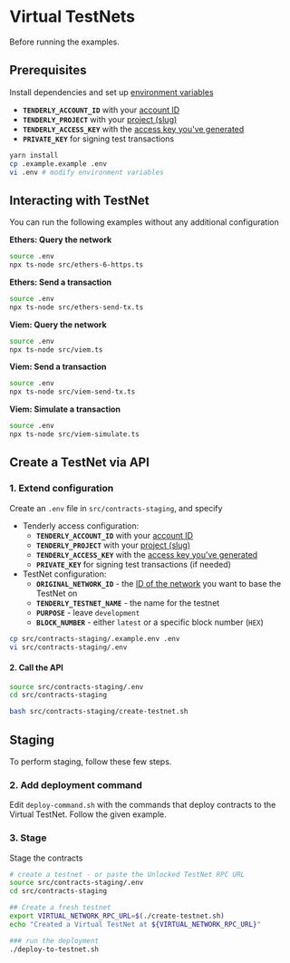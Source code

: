 # Virtual TestNets

Before running the examples.

## Prerequisites

Install dependencies and set up [environment variables](.example.env)

- **`TENDERLY_ACCOUNT_ID`** with your [account ID](https://docs.tenderly.co/account/projects/account-project-slug)
- **`TENDERLY_PROJECT`** with your [project (slug)](https://docs.tenderly.co/account/projects/account-project-slug)
- **`TENDERLY_ACCESS_KEY`** with
  the [access key you've generated](https://docs.tenderly.co/account/projects/how-to-generate-api-access-token)
- **`PRIVATE_KEY`** for signing test transactions

```bash
yarn install
cp .example.example .env
vi .env # modify environment variables
```

## Interacting with TestNet

You can run the following examples without any additional configuration

**Ethers: Query the network**

```bash
source .env
npx ts-node src/ethers-6-https.ts 
```

**Ethers: Send a transaction**

```bash
source .env
npx ts-node src/ethers-send-tx.ts 
```

**Viem: Query the network**

```bash
source .env
npx ts-node src/viem.ts 
```

**Viem: Send a transaction**

```bash
source .env
npx ts-node src/viem-send-tx.ts
```

**Viem: Simulate a transaction**

```bash
source .env
npx ts-node src/viem-simulate.ts
```

## Create a TestNet via API

### 1. Extend configuration

Create an `.env` file in `src/contracts-staging`, and specify

- Tenderly access configuration:
  - **`TENDERLY_ACCOUNT_ID`** with your [account ID](https://docs.tenderly.co/account/projects/account-project-slug)
  - **`TENDERLY_PROJECT`** with your [project (slug)](https://docs.tenderly.co/account/projects/account-project-slug)
  - **`TENDERLY_ACCESS_KEY`** with
    the [access key you've generated](https://docs.tenderly.co/account/projects/how-to-generate-api-access-token)
  - **`PRIVATE_KEY`** for signing test transactions (if needed)
- TestNet configuration:
  - **`ORIGINAL_NETWORK_ID`** - the [ID of the network](https://docs.tenderly.co/supported-networks-and-languages) you
    want to base the TestNet on
  - **`TENDERLY_TESTNET_NAME`** - the name for the testnet
  - **`PURPOSE`** - leave `development`
  - **`BLOCK_NUMBER`** - either `latest` or a specific block number (`HEX`)

```bash
cp src/contracts-staging/.example.env .env
vi src/contracts-staging/.env
```

#### 2. Call the API

```bash
source src/contracts-staging/.env
cd src/contracts-staging

bash src/contracts-staging/create-testnet.sh
```

## Staging

To perform staging, follow these few steps.

### 2. Add deployment command

Edit `deploy-command.sh` with the commands that deploy contracts to the Virtual TestNet. Follow the given example.

### 3. Stage

Stage the contracts

```bash
# create a testnet - or paste the Unlocked TestNet RPC URL
source src/contracts-staging/.env
cd src/contracts-staging

## Create a fresh testnet
export VIRTUAL_NETWORK_RPC_URL=$(./create-testnet.sh)
echo "Created a Virtual TestNet at ${VIRTUAL_NETWORK_RPC_URL}"

### run the deployment
./deploy-to-testnet.sh
```
